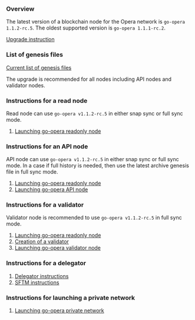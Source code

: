 ### Overview

The latest version of a blockchain node for the Opera network is `go-opera 1.1.2-rc.5`. The oldest supported version is `go-opera 1.1.1-rc.2`.

[Upgrade instruction](docs/upgrade.md)

### List of genesis files
[Current list of genesis files](docs/genesis-files.md)

The upgrade is recommended for all nodes including API nodes and validator nodes.

### Instructions for a read node
Read node can use `go-opera v1.1.2-rc.5` in either snap sync or full sync mode.

1. [Launching go-opera readonly node](docs/setup-readonly-node.sh)

### Instructions for an API node

API node can use `go-opera v1.1.2-rc.5` in either snap sync or full sync mode.
In a case if full history is needed, then use the latest archive genesis file in full sync mode.

1. [Launching go-opera readonly node](docs/setup-readonly-node.sh)
2. [Launching go-opera API node](docs/setup-api-node.md)

### Instructions for a validator

Validator node is recommended to use `go-opera v1.1.2-rc.5` in full sync mode.

1. [Launching go-opera readonly node](docs/setup-readonly-node.sh)
2. [Creation of a validator](docs/create_validator.md)
3. [Launching go-opera validator node](docs/launch-validator.md)

### Instructions for a delegator

1. [Delegator instructions](docs/delegator.md)
2. [SFTM instructions](docs/sftm.md)

### Instructions for launching a private network

1. [Launching go-opera private network](docs/launch-private-network.md)
